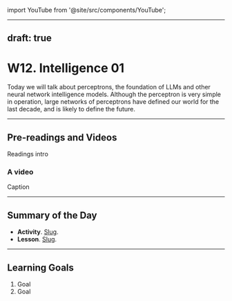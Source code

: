 import YouTube from '@site/src/components/YouTube';

---
draft: true
---


# W12. Intelligence 01
Today we will talk about perceptrons, the foundation of LLMs and other neural network intelligence models. Although the perceptron is very simple in operation, large networks of perceptrons have defined our world for the last decade, and is likely to define the future.


---
## Pre-readings and Videos
Readings intro

### A video
<YouTube id="id" />
Caption


---
## Summary of the Day

- **Activity**. [Slug](/docs/teaching/activities/LINK.md).
- **Lesson**. [Slug](/docs/teaching/lessons/LINK.md).

---
## Learning Goals
1. Goal
2. Goal
